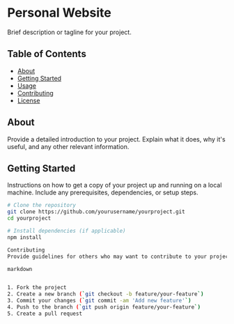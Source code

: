 # Personal Website

Brief description or tagline for your project.

## Table of Contents

- [About](#about)
- [Getting Started](#getting-started)
- [Usage](#usage)
- [Contributing](#contributing)
- [License](#license)

## About

Provide a detailed introduction to your project. Explain what it does, why it's useful, and any other relevant information.

## Getting Started

Instructions on how to get a copy of your project up and running on a local machine. Include any prerequisites, dependencies, or setup steps.

```bash
# Clone the repository
git clone https://github.com/yourusername/yourproject.git
cd yourproject

# Install dependencies (if applicable)
npm install

Contributing
Provide guidelines for others who may want to contribute to your project. Explain how they can submit bug reports, feature requests, or pull requests. Include any coding conventions or style guidelines they should follow.

markdown


1. Fork the project
2. Create a new branch (`git checkout -b feature/your-feature`)
3. Commit your changes (`git commit -am 'Add new feature'`)
4. Push to the branch (`git push origin feature/your-feature`)
5. Create a pull request



